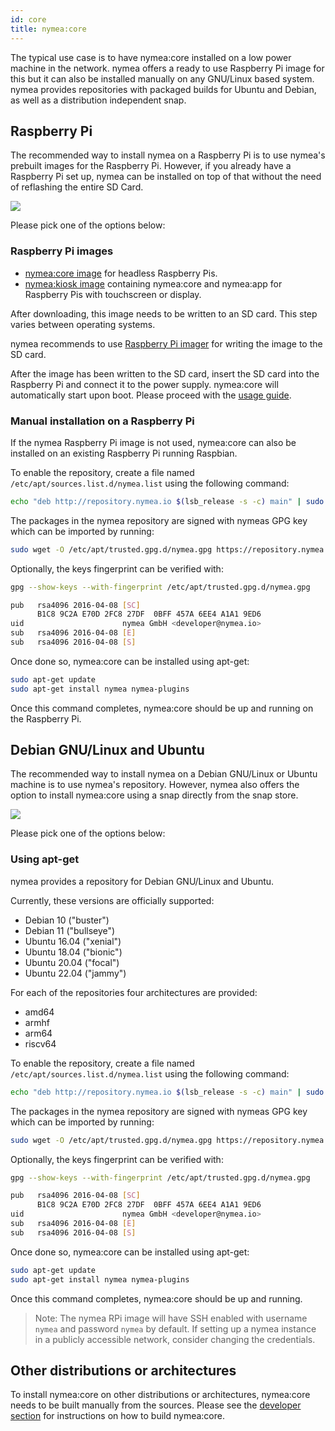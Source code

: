 ```yaml
---
id: core
title: nymea:core
---
```


The typical use case is to have nymea:core installed on a low power machine in the network. nymea offers a ready to use
Raspberry Pi image for this but it can also be installed manually on any GNU/Linux based system. nymea provides repositories with
packaged builds for Ubuntu and Debian, as well as a distribution independent snap.

## Raspberry Pi

The recommended way to install nymea on a Raspberry Pi is to use nymea's prebuilt images for the Raspberry Pi. However, if you already have
a Raspberry Pi set up, nymea can be installed on top of that without the need of reflashing the entire SD Card.

![](/img/touch-screen-and-pi-love.png)

Please pick one of the options below:


### Raspberry Pi images

* [nymea:core image](https://downloads.nymea.io/images/raspberrypi/nymea-core-image-raspios-bullseye-latest.zip) for headless Raspberry Pis.
* [nymea:kiosk image](https://downloads.nymea.io/images/raspberrypi/nymea-kiosk-image-raspios-bullseye-latest.zip) containing nymea:core and nymea:app for Raspberry Pis with touchscreen or display.

After downloading, this image needs to be written to an SD card. This step varies between operating systems.

nymea recommends to use [Raspberry Pi imager](https://www.raspberrypi.com/software/) for writing the image to the SD card.

After the image has been written to the SD card, insert the SD card into the Raspberry Pi and connect it to the power supply. nymea:core
will automatically start upon boot. Please proceed with the [usage guide](/documentation/users/usage/first-steps).

### Manual installation on a Raspberry Pi

If the nymea Raspberry Pi image is not used, nymea:core can also be installed on an existing Raspberry Pi running Raspbian.

To enable the repository, create a file named `/etc/apt/sources.list.d/nymea.list` using the following command:

```bash
echo "deb http://repository.nymea.io $(lsb_release -s -c) main" | sudo tee /etc/apt/sources.list.d/nymea.list
```

The packages in the nymea repository are signed with nymeas GPG key which can be imported by running:

```bash
sudo wget -O /etc/apt/trusted.gpg.d/nymea.gpg https://repository.nymea.io/nymea.gpg
```

Optionally, the keys fingerprint can be verified with:
```bash
gpg --show-keys --with-fingerprint /etc/apt/trusted.gpg.d/nymea.gpg
```

```bash
pub   rsa4096 2016-04-08 [SC]
      B1C8 9C2A E70D 2FC8 27DF  0BFF 457A 6EE4 A1A1 9ED6
uid                      nymea GmbH <developer@nymea.io>
sub   rsa4096 2016-04-08 [E]
sub   rsa4096 2016-04-08 [S]
```


Once done so, nymea:core can be installed using apt-get:

```bash
sudo apt-get update
sudo apt-get install nymea nymea-plugins
```

Once this command completes, nymea:core should be up and running on the Raspberry Pi.

## Debian GNU/Linux and Ubuntu

The recommended way to install nymea on a Debian GNU/Linux or Ubuntu machine is to use nymea's repository. However, nymea also
offers the option to install nymea:core using a snap directly from the snap store.

![](/img/nymea-ubuntu.svg)

Please pick one of the options below:

### Using apt-get

nymea provides a repository for Debian GNU/Linux and Ubuntu.

Currently, these versions are officially supported:

* Debian 10 ("buster")
* Debian 11 ("bullseye")
* Ubuntu 16.04 ("xenial")
* Ubuntu 18.04 ("bionic")
* Ubuntu 20.04 ("focal")
* Ubuntu 22.04 ("jammy")

For each of the repositories four architectures are provided:

* amd64
* armhf
* arm64
* riscv64

To enable the repository, create a file named `/etc/apt/sources.list.d/nymea.list` using the following command:

```bash
echo "deb http://repository.nymea.io $(lsb_release -s -c) main" | sudo tee /etc/apt/sources.list.d/nymea.list
```

The packages in the nymea repository are signed with nymeas GPG key which can be imported by running:

```bash
sudo wget -O /etc/apt/trusted.gpg.d/nymea.gpg https://repository.nymea.io/nymea.gpg
```

Optionally, the keys fingerprint can be verified with:
```bash
gpg --show-keys --with-fingerprint /etc/apt/trusted.gpg.d/nymea.gpg
```

```bash
pub   rsa4096 2016-04-08 [SC]
      B1C8 9C2A E70D 2FC8 27DF  0BFF 457A 6EE4 A1A1 9ED6
uid                      nymea GmbH <developer@nymea.io>
sub   rsa4096 2016-04-08 [E]
sub   rsa4096 2016-04-08 [S]
```

Once done so, nymea:core can be installed using apt-get:

```bash
sudo apt-get update
sudo apt-get install nymea nymea-plugins
```

Once this command completes, nymea:core should be up and running.

> Note: The nymea RPi image will have SSH enabled with username `nymea` and password `nymea` by default. If setting up a nymea instance in a publicly accessible network, consider changing the credentials.

## Other distributions or architectures

To install nymea:core on other distributions or architectures, nymea:core needs to be built manually from the sources.
Please see the [developer section](/documentation/developers/build-nymea) for instructions on how to build nymea:core.

